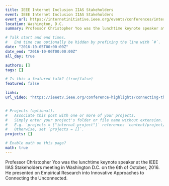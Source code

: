 ```yaml
---
title: IEEE Internet Inclusion IIAS Stakeholders
event: IEEE Internet Inclusion IIAS Stakeholders
event_url: https://internetinitiative.ieee.org/events/conferences/internet-inclusion-advancing-solutions-washington-d-c
location: Washington, D.C.
summary: Professor Christopher Yoo was the lunchtime keynote speaker at the IEEE IIAS Stakeholders meeting in Washington D.C. on the 6th of October, 2016. He presented on Empirical Research into Innovative Approaches to Connecting the Unconnected.

# Talk start and end times.
#   End time can optionally be hidden by prefixing the line with `#`.
date: "2016-10-05T00:00:00Z"
date_end: "2016-10-06T00:00:00Z"
all_day: true

authors: []
tags: []

# Is this a featured talk? (true/false)
featured: false

links:
url_video: "https://ieeetv.ieee.org/conference-highlights/connecting-the-unconnected-with-christopher-yoo-at-internet-inclusion-advancing-solutions-washington-dc-2016?rf=events|93&"


# Projects (optional).
#   Associate this post with one or more of your projects.
#   Simply enter your project's folder or file name without extension.
#   E.g. `projects = ["internal-project"]` references `content/project/deep-learning/index.md`.
#   Otherwise, set `projects = []`.
projects: []

# Enable math on this page?
math: true
---
```


 Professor Christopher Yoo was the lunchtime keynote speaker at the IEEE IIAS Stakeholders meeting in Washington D.C. on the 6th of October, 2016. He presented on Empirical Research into Innovative Approaches to Connecting the Unconnected.

